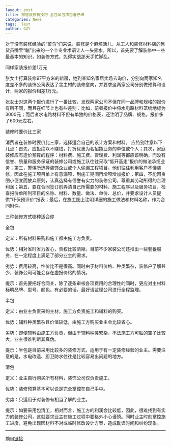 ```yaml
---
layout: post
title: 家居装修有技巧 全包半包清包看仔细
categories: News
tags:  Test
author: GZY
---
```


对于没有装修经验的“菜鸟”们来说，装修是个麻烦活儿，从工人和装修材料店的售货员嘴里“蹦”出来的一个个专业术语让人一头雾水。所以，首先要了解装修中一些最基本的知识，如装修方式，免得实战那天手忙脚乱。

同样家装报价差1万元

张女士打算装修97平方米的新房，她到某知名家居卖场去询价，分别向两家知名度差不多的装饰公司表达了含主材的装修意向，并要求这两家公司分别做预算和设计，两家的报价相差1万元。

张女士对这两个报价进行了一番比较，发现两家公司不但在同一品牌和规格的报价有所不同，而且在细节上也有些差别：比如，前者报价中将水电路材料笼统地标为3000元；而后者水电路材料不但有单独的价格表，还注明了品牌、规格，报价多了600元左右。

装修时要价比三家

消费者在装修时要价比三家，选择适合自己的设计方案和材料。 应特别注意以下几点：首先，应拒绝以不赚钱，打折优惠为名招揽业务的单位或个人；其次，家庭装修应有造价预算的程序：材料费、施工费、管理费、利润等都应该明确，而没有信誉、质量和服务保证的装修公司或施工队往往采取“低开高走”报价的做法承揽业务；第三，警惕所选择装饰企业或个人偷漏工程项目。他们往往利用客户不懂装修，因此在施工项目单上有意漏项，到施工期间再增项增加报价；第四，不能因贪图小便宜而放弃原则，认真选择有信誉有实力的装修公司，尊重其劳动所得的合理利润；第五，要在合同签订前弄清自己所需要的材料、施工程序以及服务项目，检查报价单所列项目的名称、材料、数量、做法、单价、总价，并要求设计人员提供“环保预评价”报表；最后，在施工图上注明详细的施工做法和材料名称，作为合同附件。

三种装修方式哪种适合你

全包

定义：所有材料采购和施工都由施工方负责。

优势：相对省时省力省心，责权比较清晰。目前不少家装公司还推出一些套餐服务，在一定程度上满足了部分业主的需求。

劣势：费用较高，性价比不是很高。同时由于材料价格、种类繁杂，装修户了解甚少，装饰公司可能会存在虚报价格的情况。

提示：首先要把好合同关，除了逐条审核各项费用的合理性的同时，更应对主材料标明品牌、型号、颜色。有必要的话，最好请监理公司进行全程监理。

半包

定义：由业主负责采购主材，施工方负责施工和辅料的购买。

优势：辅料种类繁杂且价值较低，由施工方购买业主会比较省心。

劣势：即便辅料由施工方负责，但由于辅料种类繁杂，不法施工方可钻的空子比较大，业主很难判断其真伪。

提示：半包是目前采用比较多的装修方式，适用于有一定装修经验的业主。需要注意的是，水电改造、厨卫防水往往是比较容易出问题的地方。

清包

定义：业主自行购买所有材料，装饰公司仅负责施工。

优势：装修预算基本可以说是完全掌控在自己手中。

劣势：只适用于对装修有相当了解的业主。

提示：如要采用包清工，相对而言，施工方的利润会比较低，因此，很难找到有实力的装修公司，这就要求业主在施工过程中要格外小心谨慎。同时业主时刻掌控施工进度，避免出现因材料不对或临时修改设计方案，造成耽误时间和纠纷现象。

*****

摘自[链接](http://house.qq.com/a/20140928/011473.htm)